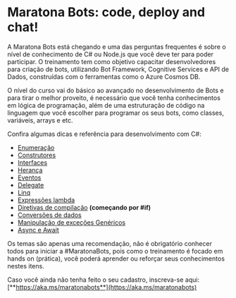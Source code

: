 # Maratona Bots: code, deploy and chat!

A Maratona Bots está chegando e uma das perguntas frequentes é sobre o nível de conhecimento de C# ou Node.js que você deve ter para poder participar. O treinamento tem como objetivo capacitar desenvolvedores para criação de bots, utilizando Bot Framework, Cognitive Services e API de Dados, construídas com o ferramentas como o Azure Cosmos DB.

O nível do curso vai do básico ao avançado no desenvolvimento de Bots e para tirar o melhor proveito, é necessário que você tenha conhecimentos em lógica de programação, além de uma estruturação de código na linguagem que você escolher para programar os seus bots, como classes, variáveis, arrays e etc.

Confira algumas dicas e referência para desenvolvimento com C#:

- [Enumeração](https://msdn.microsoft.com/pt-br/library/cc138362.aspx)
- [Construtores ](https://msdn.microsoft.com/pt-br/library/ms173115.aspx)
- [Interfaces ](https://msdn.microsoft.com/pt-br/library/ms173156.aspx)
- [Herança ](https://msdn.microsoft.com/pt-br/library/ms173149.aspx)
- [Eventos ](https://msdn.microsoft.com/pt-br/library/ms366768.aspx)
- [Delegate ](https://msdn.microsoft.com/es-es/library/ms173171.aspx)
- [Linq ](https://msdn.microsoft.com/pt-br/library/bb397676.aspx)
- [Expressões lambda ](https://msdn.microsoft.com/pt-br/library/bb397687.aspx)
- [Diretivas de compilação](https://msdn.microsoft.com/pt-br/library/4y6tbswk.aspx) **(começando por #if)**
- [Conversões de dados](https://msdn.microsoft.com/pt-br/library/ms173105.aspx)
- [Manipulação de exceções ](https://msdn.microsoft.com/pt-br/library/ms173160.aspx)
 [Genéricos](https://msdn.microsoft.com/pt-br/library/512aeb7t.aspx)
- [Async e Await ](https://msdn.microsoft.com/pt-br/library/hh156513.aspx)

Os temas são apenas uma recomendação, não é obrigatório conhecer todos para iniciar a #MaratonaBots, pois como o treinamento é focado em hands on (prática), você poderá aprender ou reforçar seus conhecimentos nestes itens.

Caso você ainda não tenha feito o seu cadastro, inscreva-se aqui:  [**https://aka.ms/maratonabots**](https://aka.ms/maratonabots)
